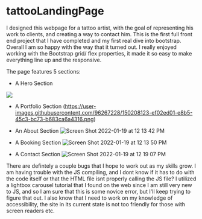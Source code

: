 # tattooLandingPage
I designed this webpage for a tattoo artist, with the goal of representing his work to clients, and creating a way to contact him. 
This is the first full front end project that I have completed and my first real dive into bootstrap. Overall I am so happy with the way that it turned out. 
I really enjoyed working with the Bootstrap grid/ flex properties, it made it so easy to make everything line up and the responsive. 

The page features 5 sections:

- A Hero Section
 <img src="(https://user-images.githubusercontent.com/96267228/150208108-c46f99e5-d35e-409c-ad34-25d84b3fb3f0.png)">
 
- A Portfolio Section 
(https://user-images.githubusercontent.com/96267228/150208123-ef02ed01-e8b5-45c3-bc73-b683ca6a4316.png)

- An About Section 
![Screen Shot 2022-01-19 at 12 13 42 PM](https://user-images.githubusercontent.com/96267228/150208125-0eec51c1-c2ff-436a-aeec-cdab0fe63aca.png)

- A Booking Section 
![Screen Shot 2022-01-19 at 12 13 50 PM](https://user-images.githubusercontent.com/96267228/150208126-b490f0ad-1441-4d65-90c2-bdd35cb78a1c.png)

- A Contact Section 
![Screen Shot 2022-01-19 at 12 19 07 PM](https://user-images.githubusercontent.com/96267228/150208128-238b421f-b58b-42fb-ae35-73a833e36b1d.png)












There are defintely a couple bugs that I hope to work out as my skills grow. I am having trouble with the JS compiling, and I dont know if it has to do with the code itself or that the HTML file isnt properly calling the JS file? I utilized a lightbox carousel tutorial that I found on the web since I am still very new to JS, and so I am sure that this is some novice error, but I'll keep trying to figure that out. I also know that I need to work on my knowledge of accessibility, the site in its current state is not too friendly for those with screen readers etc. 




